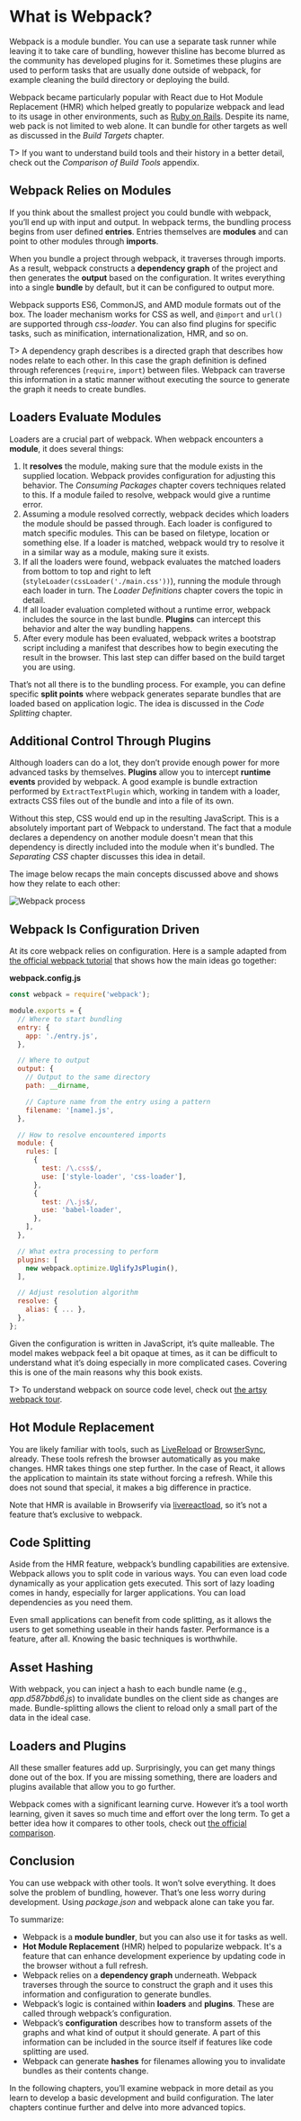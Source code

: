 # What is Webpack?

Webpack is a module bundler. You can use a separate task runner while leaving it to take care of bundling, however thisline has become blurred as the community has developed plugins for it. Sometimes these plugins are used to perform tasks that are usually done outside of webpack, for example cleaning the build directory or deploying the build.

Webpack became particularly popular with React due to Hot Module Replacement (HMR) which helped greatly to popularize webpack and lead to its usage in other environments, such as [Ruby on Rails](https://github.com/rails/webpacker). Despite its name, web pack is not limited to web alone. It can bundle for other targets as well as discussed in the *Build Targets* chapter.

T> If you want to understand build tools and their history in a better detail, check out the *Comparison of Build Tools* appendix.

## Webpack Relies on Modules

If you think about the smallest project you could bundle with webpack, you’ll end up with input and output. In webpack terms, the bundling process begins from user defined **entries**. Entries themselves are **modules** and can point to other modules through **imports**.

When you bundle a project through webpack, it traverses through imports. As a result, webpack constructs a **dependency graph** of the project and then generates the **output** based on the configuration. It writes everything into a single **bundle** by default, but it can be configured to output more.

Webpack supports ES6, CommonJS, and AMD module formats out of the box. The loader mechanism works for CSS as well, and `@import` and `url()` are supported through *css-loader*. You can also find plugins for specific tasks, such as minification, internationalization, HMR, and so on.

T> A dependency graph describes is a directed graph that describes how nodes relate to each other. In this case the graph definition is defined through references (`require`, `import`) between files. Webpack can traverse this information in a static manner without executing the source to generate the graph it needs to create bundles.

## Loaders Evaluate Modules

Loaders are a crucial part of webpack. When webpack encounters a **module**, it does several things:

1. It **resolves** the module, making sure that the module exists in the supplied location. Webpack provides configuration for adjusting this behavior. The *Consuming Packages* chapter covers techniques related to this. If a module failed to resolve, webpack would give a runtime error.
2. Assuming a module resolved correctly, webpack decides which loaders the module should be passed through. Each loader is configured to match specific modules. This can be based on filetype, location or something else. If a loader is matched, webpack would try to resolve it in a similar way as a module, making sure it exists.
3. If all the loaders were found, webpack evaluates the matched loaders from bottom to top and right to left (`styleLoader(cssLoader('./main.css'))`), running the module through each loader in turn. The *Loader Definitions* chapter covers the topic in detail.
4. If all loader evaluation completed without a runtime error, webpack includes the source in the last bundle. **Plugins** can intercept this behavior and alter the way bundling happens.
5. After every module has been evaluated, webpack writes a bootstrap script including a manifest that describes how to begin executing the result in the browser. This last step can differ based on the build target you are using.

That’s not all there is to the bundling process. For example, you can define specific **split points** where webpack generates separate bundles that are loaded based on application logic. The idea is discussed in the *Code Splitting* chapter.

## Additional Control Through Plugins

Although loaders can do a lot, they don’t provide enough power for more advanced tasks by themselves. **Plugins** allow you to intercept **runtime events** provided by webpack. A good example is bundle extraction performed by `ExtractTextPlugin` which, working in tandem with a loader, extracts CSS files out of the bundle and into a file of its own.

Without this step, CSS would end up in the resulting JavaScript. This is a absolutely important part of Webpack to understand. The fact that a module declares a dependency on another module doesn't mean that this dependency is directly included into the module when it's bundled. The *Separating CSS* chapter discusses this idea in detail.

The image below recaps the main concepts discussed above and shows how they relate to each other:

![Webpack process](images/webpack-process.png)

## Webpack Is Configuration Driven

At its core webpack relies on configuration. Here is a sample adapted from [the official webpack tutorial](https://webpack.js.org/get-started/) that shows how the main ideas go together:

**webpack.config.js**

```javascript
const webpack = require('webpack');

module.exports = {
  // Where to start bundling
  entry: {
    app: './entry.js',
  },

  // Where to output
  output: {
    // Output to the same directory
    path: __dirname,

    // Capture name from the entry using a pattern
    filename: '[name].js',
  },

  // How to resolve encountered imports
  module: {
    rules: [
      {
        test: /\.css$/,
        use: ['style-loader', 'css-loader'],
      },
      {
        test: /\.js$/,
        use: 'babel-loader',
      },
    ],
  },

  // What extra processing to perform
  plugins: [
    new webpack.optimize.UglifyJsPlugin(),
  ],

  // Adjust resolution algorithm
  resolve: {
    alias: { ... },
  },
};
```

Given the configuration is written in JavaScript, it’s quite malleable. The model makes webpack feel a bit opaque at times, as it can be difficult to understand what it’s doing especially in more complicated cases. Covering this is one of the main reasons why this book exists.

T> To understand webpack on source code level, check out [the artsy webpack tour](https://github.com/TheLarkInn/artsy-webpack-tour).

## Hot Module Replacement

You are likely familiar with tools, such as [LiveReload](http://livereload.com/) or [BrowserSync](http://www.browsersync.io/), already. These tools refresh the browser automatically as you make changes. HMR takes things one step further. In the case of React, it allows the application to maintain its state without forcing a refresh. While this does not sound that special, it makes a big difference in practice.

Note that HMR is available in Browserify via [livereactload](https://github.com/milankinen/livereactload), so it’s not a feature that’s exclusive to webpack.

## Code Splitting

Aside from the HMR feature, webpack’s bundling capabilities are extensive. Webpack allows you to split code in various ways. You can even load code dynamically as your application gets executed. This sort of lazy loading comes in handy, especially for larger applications. You can load dependencies as you need them.

Even small applications can benefit from code splitting, as it allows the users to get something useable in their hands faster. Performance is a feature, after all. Knowing the basic techniques is worthwhile.

## Asset Hashing

With webpack, you can inject a hash to each bundle name (e.g., *app.d587bbd6.js*) to invalidate bundles on the client side as changes are made. Bundle-splitting allows the client to reload only a small part of the data in the ideal case.

## Loaders and Plugins

All these smaller features add up. Surprisingly, you can get many things done out of the box. If you are missing something, there are loaders and plugins available that allow you to go further.

Webpack comes with a significant learning curve. However it’s a tool worth learning, given it saves so much time and effort over the long term. To get a better idea how it compares to other tools, check out [the official comparison](https://webpack.js.org/get-started/why-webpack/#comparison).

## Conclusion

You can use webpack with other tools. It won’t solve everything. It does solve the problem of bundling, however. That’s one less worry during development. Using *package.json* and webpack alone can take you far.

To summarize:

* Webpack is a **module bundler**, but you can also use it for tasks as well.
* **Hot Module Replacement** (HMR) helped to popularize webpack. It's a feature that can enhance development experience by updating code in the browser without a full refresh.
* Webpack relies on a **dependency graph** underneath. Webpack traverses through the source to construct the graph and it uses this information and configuration to generate bundles.
* Webpack’s logic is contained within **loaders** and **plugins**. These are called through webpack’s configuration.
* Webpack’s **configuration** describes how to transform assets of the graphs and what kind of output it should generate. A part of this information can be included in the source itself if features like code splitting are used.
* Webpack can generate **hashes** for filenames allowing you to invalidate bundles as their contents change.

In the following chapters, you’ll examine webpack in more detail as you learn to develop a basic development and build configuration. The later chapters continue further and delve into more advanced topics.

